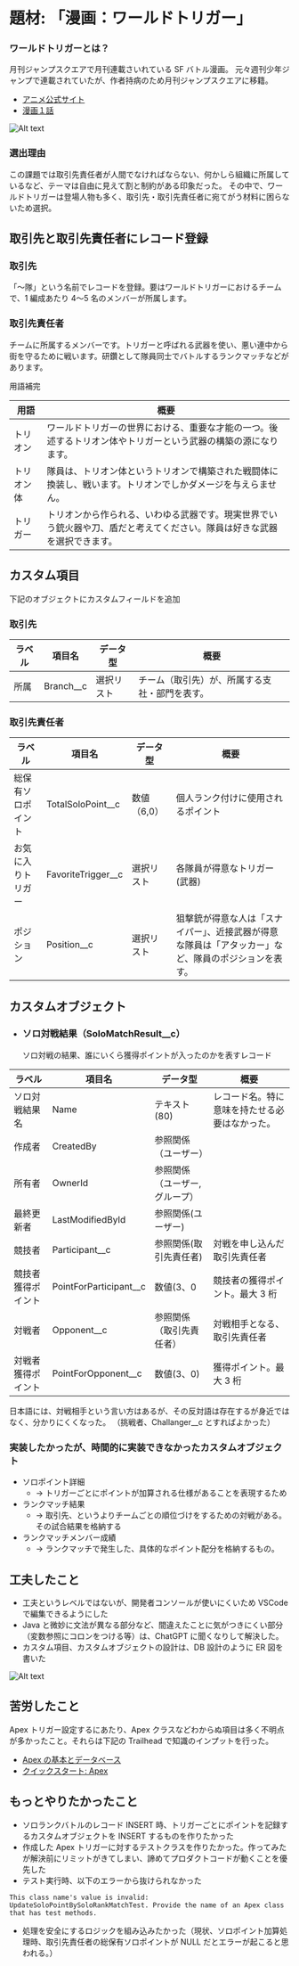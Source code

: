 # 題材: 「漫画：ワールドトリガー」

### ワールドトリガーとは？

月刊ジャンプスクエアで月刊連載さいれている SF バトル漫画。
元々週刊少年ジャンプで連載されていたが、作者持病のため月刊ジャンプスクエアに移籍。

- [アニメ公式サイト](https://www.toei-anim.co.jp/tv/wt)
- [漫画１話](https://shonenjumpplus.com/episode/10833519556325021821)

![Alt text](image.png)

### 選出理由

この課題では取引先責任者が人間でなければならない、何かしら組織に所属しているなど、テーマは自由に見えて割と制約がある印象だった。
その中で、ワールドトリガーは登場人物も多く、取引先・取引先責任者に宛てがう材料に困らないため選択。

## 取引先と取引先責任者にレコード登録

### 取引先

「〜隊」という名前でレコードを登録。要はワールドトリガーにおけるチームで、1 編成あたり 4〜5 名のメンバーが所属します。

### 取引先責任者

チームに所属するメンバーです。トリガーと呼ばれる武器を使い、悪い連中から街を守るために戦います。研鑽として隊員同士でバトルするランクマッチなどがあります。

用語補完

| 用語       | 概要                                                                                                                     |
| ---------- | ------------------------------------------------------------------------------------------------------------------------ |
| トリオン   | ワールドトリガーの世界における、重要な才能の一つ。後述するトリオン体やトリガーという武器の構築の源になります。           |
| トリオン体 | 隊員は、トリオン体というトリオンで構築された戦闘体に換装し、戦います。トリオンでしかダメージを与えらません。             |
| トリガー   | トリオンから作られる、いわゆる武器です。現実世界でいう銃火器や刀、盾だと考えてください。隊員は好きな武器を選択できます。 |

## カスタム項目

下記のオブジェクトにカスタムフィールドを追加

### 取引先

| ラベル | 項目名      | データ型   | 概要                                           |
| ------ | ----------- | ---------- | ---------------------------------------------- |
| 所属   | Branch\_\_c | 選択リスト | チーム（取引先）が、所属する支社・部門を表す。 |

### 取引先責任者

| ラベル             | 項目名               | データ型    | 概要                                                                                                 |
| ------------------ | -------------------- | ----------- | ---------------------------------------------------------------------------------------------------- |
| 総保有ソロポイント | TotalSoloPoint\_\_c  | 数値（6,0） | 個人ランク付けに使用されるポイント                                                                   |
| お気に入りトリガー | FavoriteTrigger\_\_c | 選択リスト  | 各隊員が得意なトリガー(武器)                                                                         |
| ポジション         | Position\_\_c        | 選択リスト  | 狙撃銃が得意な人は「スナイパー」、近接武器が得意な隊員は「アタッカー」など、隊員のポジションを表す。 |

## カスタムオブジェクト

- ### ソロ対戦結果（SoloMatchResult\_\_c）
  ソロ対戦の結果、誰にいくら獲得ポイントが入ったのかを表すレコード

| ラベル             | 項目名                   | データ型                      | 概要                                           |
| ------------------ | ------------------------ | ----------------------------- | ---------------------------------------------- |
| ソロ対戦結果名     | Name                     | テキスト(80)                  | レコード名。特に意味を持たせる必要はなかった。 |
| 作成者             | CreatedBy                | 参照関係（ユーザー）          |                                                |
| 所有者             | OwnerId                  | 参照関係（ユーザー,グループ） |                                                |
| 最終更新者         | LastModifiedById         | 参照関係(ユーザー)            |                                                |
| 競技者             | Participant\_\_c         | 参照関係(取引先責任者)        | 対戦を申し込んだ取引先責任者                   |
| 競技者獲得ポイント | PointForParticipant\_\_c | 数値(3、0                     | 競技者の獲得ポイント。最大 3 桁                |
| 対戦者             | Opponent\_\_c            | 参照関係（取引先責任者）      | 対戦相手となる、取引先責任者                   |
| 対戦者獲得ポイント | PointForOpponent\_\_c    | 数値(3、0)                    | 獲得ポイント。最大 3 桁                        |

日本語には、対戦相手という言い方はあるが、その反対語は存在するが身近ではなく、分かりにくくなった。
（挑戦者、Challanger\_\_c とすればよかった）

### 実装したかったが、時間的に実装できなかったカスタムオブジェクト

- ソロポイント詳細
  - → トリガーごとにポイントが加算される仕様があることを表現するため
- ランクマッチ結果
  - → 取引先、というよりチームごとの順位づけをするための対戦がある。その試合結果を格納する
- ランクマッチメンバー成績
  - → ランクマッチで発生した、具体的なポイント配分を格納するもの。

## 工夫したこと

- 工夫というレベルではないが、開発者コンソールが使いにくいため VSCode で編集できるようにした
- Java と微妙に文法が異なる部分など、間違えたことに気がつきにくい部分（変数参照にコロンをつける等）は、ChatGPT に聞くなりして解決した。
- カスタム項目、カスタムオブジェクトの設計は、DB 設計のように ER 図を書いた

![Alt text](<スクリーンショット 2023-11-10 18.12.11.png>)

## 苦労したこと

Apex トリガー設定するにあたり、Apex クラスなどわからぬ項目は多く不明点が多かったこと。それらは下記の Trailhead で知識のインプットを行った。

- [Apex の基本とデータベース](https://trailhead.salesforce.com/ja/content/learn/modules/apex_database)
- [クイックスタート: Apex](https://trailhead.salesforce.com/ja/content/learn/projects/quickstart-apex)

## もっとやりたかったこと

- ソロランクバトルのレコード INSERT 時、トリガーごとにポイントを記録するカスタムオブジェクトを INSERT するものを作りたかった
- 作成した Apex トリガーに対するテストクラスを作りたかった。作ってみたが解決前にリミットがきてしまい、諦めてプロダクトコードが動くことを優先した
- テスト実行時、以下のエラーから抜けられなかった

```shell
This class name's value is invalid: UpdateSoloPointBySoloRankMatchTest. Provide the name of an Apex class that has test methods.
```

- 処理を安全にするロジックを組み込みたかった（現状、ソロポイント加算処理時、取引先責任者の総保有ソロポイントが NULL だとエラーが起こると思われる。）
